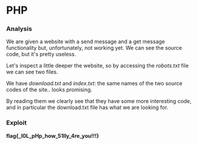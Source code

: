 # PHP
### Analysis
We are given a website with a send message and a get message functionality but, unfortunately, not working yet. We can see the source code, but it's pretty useless. 

Let's inspect a little deeper the website, so by accessing the *robots.txt* file we can see two files.

We have *download.txt* and *index.txt*: the same names of the two source codes of the site.. looks promising.

By reading them we clearly see that they have some more interesting code, and in particular the download.txt file has what we are looking for.

### Exploit
**flag{_l0L_pHp_how_51lly_4re_you!!!}**
